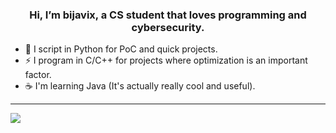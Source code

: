 ### <div align="center">Hi, I’m bijavix, a CS student that loves programming and cybersecurity. </div>

- 🐍 I script in Python for PoC and quick projects.
- ⚡ I program in C/C++ for projects where optimization is an important factor.
- ☕ I'm learning Java (It's actually really cool and useful).

<hr>

![](https://github-readme-stats.vercel.app/api?username=bijavix&show_icons=true&theme=vision-friendly-dark)

<!---
bijavix/bijavix is a ✨ special ✨ repository because its `README.md` (this file) appears on your GitHub profile.
You can click the Preview link to take a look at your changes. Ok, thx github ;D
--->
